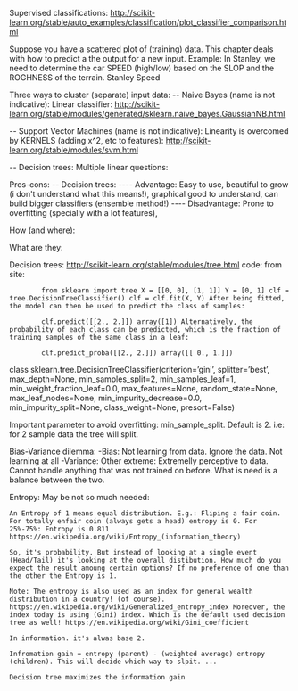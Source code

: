 

Supervised classifications: http://scikit-learn.org/stable/auto_examples/classification/plot_classifier_comparison.html

Suppose you have a scattered plot of (training) data. This chapter deals with how to predict a the output for a new input. Example: In Stanley, we need to determine the car SPEED (high/low) based on the SLOP and the ROGHNESS of the terrain. Stanley Speed

Three ways to cluster (separate) input data: -- Naive Bayes (name is not indicative): Linear classifier: http://scikit-learn.org/stable/modules/generated/sklearn.naive_bayes.GaussianNB.html

-- Support Vector Machines (name is not indicative): Linearity is overcomed by KERNELS (adding x^2, etc to features): http://scikit-learn.org/stable/modules/svm.html

-- Decision trees: Multiple linear questions:

Pros-cons: -- Decision trees: ---- Advantage: Easy to use, beautiful to grow (i don't understand what this means!), graphical good to understand, can build bigger classifiers (ensemble method!) ---- Disadvantage: Prone to overfitting (specially with a lot features),

How (and where):

What are they:

Decision trees: http://scikit-learn.org/stable/modules/tree.html code: from site:

            from sklearn import tree X = [[0, 0], [1, 1]] Y = [0, 1] clf = tree.DecisionTreeClassifier() clf = clf.fit(X, Y) After being fitted, the model can then be used to predict the class of samples:

            clf.predict([[2., 2.]]) array([1]) Alternatively, the probability of each class can be predicted, which is the fraction of training samples of the same class in a leaf:

            clf.predict_proba([[2., 2.]]) array([[ 0., 1.]])

class sklearn.tree.DecisionTreeClassifier(criterion=’gini’, splitter=’best’, max_depth=None, min_samples_split=2, min_samples_leaf=1, min_weight_fraction_leaf=0.0, max_features=None, random_state=None, max_leaf_nodes=None, min_impurity_decrease=0.0, min_impurity_split=None, class_weight=None, presort=False)

Important parameter to avoid overfitting: min_sample_split. Default is 2. i.e: for 2 sample data the tree will split.

Bias-Variance dilemma: -Bias: Not learning from data. Ignore the data. Not learning at all -Variance: Other extreme: Extremelly perceptive to data. Cannot handle anything that was not trained on before. What is need is a balance between the two.

Entropy: May be not so much needed:

    An Entropy of 1 means equal distribution. E.g.: Fliping a fair coin. For totally enfair coin (always gets a head) entropy is 0. For 25%-75%: Entropy is 0.811 https://en.wikipedia.org/wiki/Entropy_(information_theory)

    So, it's probability. But instead of looking at a single event (Head/Tail) it's looking at the overall distibution. How much do you expect the result amoung certain options? If no preference of one than the other the Entropy is 1.

    Note: The entropy is also used as an index for general wealth distribution in a country! (of course). https://en.wikipedia.org/wiki/Generalized_entropy_index Moreover, the index today is using (Gini) index. Which is the default used decision tree as well! https://en.wikipedia.org/wiki/Gini_coefficient

    In information. it's alwas base 2.

    Infromation gain = entropy (parent) - (weighted average) entropy (children). This will decide which way to slpit. ...

    Decision tree maximizes the information gain

